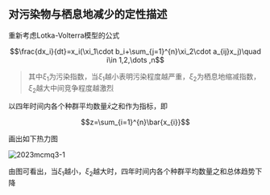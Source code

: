 ## 对污染物与栖息地减少的定性描述

重新考虑Lotka-Volterra模型的公式

$$\frac{dx_i}{dt}=x_i(\xi_1\cdot b_i+\sum_{j=1}^{n}\xi_2\cdot a_{ij}x_j)\quad i\in 1,2,\dots ,n$$

> 其中$\xi_1$为污染指数，当$\xi_1$越小表明污染程度越严重，$\xi_2$为栖息地缩减指数，$\xi_2$越大中间竞争程度越激烈

以四年时间内各个种群平均数量$\bar{x}$之和作为指标，即

$$z=\sum_{i=1}^{n}\bar{x_{i}}$$

画出如下热力图

![2023mcmq3-1](https://github.com/DINOREXNB/dinorexnb.github.io/blob/main/docs/images/2023mcmq3-1.png?raw=true)

由图可看出，当$\xi_1$越小，$\xi_2$越大时，四年时间内各个种群平均数量之和总体趋势下降
